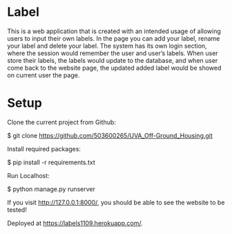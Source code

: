 # Label
This is a web application that is created with an intended usage of allowing users to input their own labels. In the page you can add your label, rename your label and delete your label. The system has its own login section, where the session would remember the user and user’s labels. When user store their labels, the labels would update to the database, and when user come back to the website page, the updated added label would be showed on current user the page.

# Setup
Clone the current project from Github:

$ git clone https://github.com/503600265/UVA_Off-Ground_Housing.git

Install required packages:

$ pip install -r requirements.txt

Run Localhost:

$ python manage.py runserver

If you visit http://127.0.0.1:8000/, you should be able to see the website to be tested! 

Deployed at https://labels1109.herokuapp.com/. 
